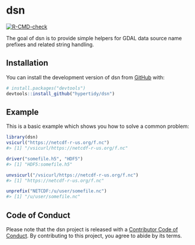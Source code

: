 
<!-- README.md is generated from README.Rmd. Please edit that file -->

# dsn

<!-- badges: start -->

[![R-CMD-check](https://github.com/hypertidy/dsn/actions/workflows/R-CMD-check.yaml/badge.svg)](https://github.com/hypertidy/dsn/actions/workflows/R-CMD-check.yaml)
<!-- badges: end -->

The goal of dsn is to provide simple helpers for GDAL data source name
prefixes and related string handling.

## Installation

You can install the development version of dsn from
[GitHub](https://github.com/) with:

``` r
# install.packages("devtools")
devtools::install_github("hypertidy/dsn")
```

## Example

This is a basic example which shows you how to solve a common problem:

``` r
library(dsn)
vsicurl("https://netcdf-r-us.org/f.nc")
#> [1] "/vsicurl/https://netcdf-r-us.org/f.nc"

driver("somefile.h5", "HDF5")
#> [1] "HDF5:somefile.h5"

unvsicurl("/vsicurl/https://netcdf-r-us.org/f.nc")
#> [1] "https://netcdf-r-us.org/f.nc"

unprefix("NETCDF:/u/user/somefile.nc")
#> [1] "/u/user/somefile.nc"
```

## Code of Conduct

Please note that the dsn project is released with a [Contributor Code of
Conduct](https://contributor-covenant.org/version/2/1/CODE_OF_CONDUCT.html).
By contributing to this project, you agree to abide by its terms.
